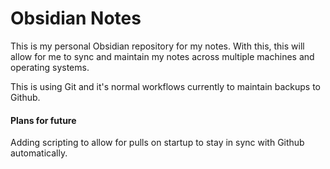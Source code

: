 # Obsidian Notes
 
This is my personal Obsidian repository for my notes. With this, this will allow for me to sync and maintain my notes across multiple machines and operating systems. 

This is using Git and it's normal workflows currently to maintain backups to Github.

#### Plans for future

Adding scripting to allow for pulls on startup to stay in sync with Github automatically.